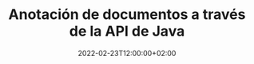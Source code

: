 ---
############################# Static ############################
layout: "product"
date: 2022-02-23T12:00:00+02:00
draft: false

product: "Annotation"
product_tag: "annotation"
platform: "Java"
platform_tag: "java"

############################# Head ############################
head_title: "API de anotación de documentos de Java | Ver y anotar PDF Word Excel PPTX Imágenes"
head_description: "API de anotación de documentos de Java. Ver, etiquetar, comentar y anotar PDF Word DOCX, Excel XLSX, PPTX, EML EMLX, VSS VSD, OTP, CAD y formatos de archivo de imagen."

############################# Header ##########################
title: "Anotación de documentos a través de la API de Java"
description: "Cree aplicaciones Java con capacidades para ver y anotar PDF, HTML, MS Office y otros formatos de documentos sin instalar ningún software externo."
button:
    enable: true
    icon: "fas fa-arrow-down"
    label: "Descargue prueba gratis"
    link: "https://downloads.groupdocs.com/annotation/java"

############################# SubMenu #########################
submenu:
    enable: true
    
    left:
        img_alt: "GroupDocs.Annotation for Java"
        image: "https://www.groupdocs.cloud/templates/groupdocs/images/product-logos/groupdocs-annotation-java.png"
        product: "GroupDocs.Annotation"
        platform: "Java"

    middle:
        button:
            # button loop
            - link: "#features"
              text: "Características"

            # button loop
            - link: "https://products.groupdocs.app/annotation"
              text: "demostraciones en vivo"

            # button loop
            - link: "https://purchase.groupdocs.com/pricing/annotation/java"
              text: "Precios"

    right:
        link_download: "https://downloads.groupdocs.com/annotation"
        link_learn: "https://docs.groupdocs.com/annotation/java/"
        link_buy: "https://purchase.groupdocs.com"

############################# Overview ############################
overview:
    enable: true
    content: |
      GroupDocs.Annotation Java API es un producto que le permite trabajar con anotaciones en documentos en diferentes plataformas y sistemas operativos, como Android, MacOS, Linux, Windows. GroupDocs.Annotation proporciona una biblioteca con API simple que brinda muchas ventajas: por ejemplo, si necesita mantener los datos confidenciales o elegir cuánta energía necesita para trabajar con la biblioteca, o cambiar parcialmente el trabajo con anotaciones, la biblioteca es muy ligero y flexible.

      GroupDocs.Annotation for Java API le permite trabajar con diferentes tipos de anotaciones, que incluyen: texto, polilínea, área, subrayado, punto, marca de agua, flecha, elipse, reemplazo de texto, distancia, campo de texto, redacción de recursos, etc. formatos de documentos populares como: PDF, HTML, Microsoft Office Word, hojas de cálculo de Excel, presentaciones de PowerPoint, Visio, correos electrónicos de Outlook, imágenes, metarchivos, dibujos CAD y varios otros formatos. La API brinda la capacidad de obtener miniaturas de páginas de documentos y admite la importación y exportación de anotaciones hacia y desde archivos PDF.

      Con la biblioteca, puede [agregar](/annotation/java/bmp/), [editar](/annotation/java/bmp/), [extraer](/annotation/java/bmp/) y [eliminar](/annotation/java/bmp/) anotaciones de documentos, rotar documentos, cambiar la solución de miniaturas y esta no es una lista completa de todas las posibilidades. También ofrece un conjunto completo de objetos de datos para personalizar las propiedades de anotación según sus requisitos dentro de todos los formatos de documentos admitidos.

      Trabajar con GroupDocs.Annotation for Java API es muy simple y consta de unos pocos pasos básicos. Al principio, debe configurar una licencia, luego seleccionar el archivo con el que desea trabajar, luego manipularlo de alguna manera con las anotaciones del documento (eliminar/editar/extraer/eliminar) y guardar el resultado. Para obtener más información, consulte la [documentación] del producto (https://docs.groupdocs.com/annotation/java/getting-started/) o nuestros [ejemplos] (https://github.com/groupdocs-annotation/GroupDocs.Annotation -para-Java) establecido.
      
      GroupDocs.Annotation se actualiza regularmente y brinda soporte a sus clientes, siempre puede hacernos preguntas o enviarnos sus ideas o contarnos sobre sus necesidades de algo nuevo y con gusto lo implementaremos en nuestras nuevas versiones.
    tabs:
      enable: true
      
      ## TAB ONE ##
      tab_one:
        description: |
          A continuación se muestra una descripción general de GroupDocs.Annotation para Java:
      
        right:
          enable: true
          icon: "fab fa-html5"
          title:  Descripción general
          content: |
            * Agregar anotaciones
            * Exportar anotaciones 
            * Importar anotaciones
            * Comentarios basados ​​en respuestas
            * Compatibilidad de anotaciones
      
      ## TAB TWO ##
      tab_two:
        description: |
          GroupDocs.Annotation para Java es compatible con todos los [formatos de archivo de documentos] populares (https://docs.groupdocs.com/annotation/java/supported-document-formats/), incluidos: Microsoft Office, PDF, imágenes y muchos otros.

        left:
          enable: true
          table:
            # table loop
            - title: "Microsoft Office Formats"
              content: |
                * **Word**: [DOC](/annotation/java/doc/), [DOCX](/annotation/java/docx/), [DOCM](/annotation/java/docm/), [DOT](/annotation/java/dot/), [DOTX](/annotation/java/dotx/), [RTF](/annotation/java/rtf/)
                * **Excel**: [XLS](/annotation/java/xls/), [XLSX](/annotation/java/xlsx/), [XLSB](/annotation/java/xlsb/), [XLSM](/annotation/java/xlsm/)
                * **PowerPoint**: [PPT](/annotation/java/ppt/), [PPTX](/annotation/java/pptx/), [PPS](/annotation/java/pps/), [PPSX](/annotation/java/ppsx/), [POTM](/annotation/java/potm/), [POTX](/annotation/java/potx/), [PPSM](/annotation/java/ppsm/), [PPTM](/annotation/java/pptm/), [WMF](/annotation/java/wmf/), [EMF](/annotation/java/emf/)
                * **Outlook**: [EML](/annotation/java/eml/), [EMLX](/annotation/java/emlx/), [MSG](/annotation/java/msg/)
                * **Visio**: [VSS](/annotation/java/vss/), [VST](/annotation/java/vst/), [VSD](/annotation/java/vsd/), [VSDX](/annotation/java/vsdx/), [VSX](/annotation/java/vsx/)

        right:
          enable: true
          table:
            # table loop
            - title: "Other Formats"
              content: |
                * **Portable**: [PDF](/annotation/java/pdf/) (PDF/A-1a, PDF/A-1b, PDF/A-2a)
                * **OpenDocument**: [ODT](/annotation/java/odt/), [ODS](/annotation/java/ods/), [ODP](/annotation/java/odp/)
                * **Images**: [BMP](/annotation/java/bmp/), [JPG](/annotation/java/jpg/), [JPEG](/annotation/java/jpeg/), [TIFF](/annotation/java/tiff/), [TIF](/annotation/java/tif/), [PNG](/annotation/java/png/), [GIF](/annotation/java/gif/), [DCM](/annotation/java/dcm/), [DICOM](/annotation/java/dicom/)
                * **AutoCAD**: [DWG](/annotation/java/dwg/), [DXF](/annotation/java/dxf/), [CAD](/annotation/java/cad/)
                * **Other**: [HTM](/annotation/java/htm/), [HTML](/annotation/java/html/), [CSV](/annotation/java/csv/), [DJVU](/annotation/java/djvu/), [OTP](/annotation/java/otp/), [OTT](/annotation/java/ott/)

      ## TAB THREE ##
      tab_three:
        description: |
          GroupDocs.Annotation para Java es compatible con los siguientes sistemas operativos, marcos y administradores de paquetes:
        
        left:
          enable: true
          table:
            # table loop
            - icon: "fab fa-windows"
              title:  Sistemas operativos
              content: |
                * Microsoft Windows Desktop
                * Microsoft Windows Server
                * Linux
                * MacOS

            # table loop
            - icon: "fas fa-code"
              title:  Marcos compatibles
              content: |
                * Java 7 (1.7) and above

        right:
          enable: true
          table:
            # table loop
            - icon: "fas fa-cogs"
              title:  Entornos de desarrollo
              content: |
                * NetBeans
                * IntelliJ IDEA
                * Eclipse

            # table loop
            - icon: "fas fa-tools"
              title:  Herramienta de automatización de compilación
              content: |
                * Maven

############################# Features ############################
features:
    enable: true
    title: Funciones de GroupDocs.Annotation para Java

    feature:
      # feature loop
      - icon: "fas fa-copy"
        link: "https://docs.groupdocs.com/annotation/java/add-area-annotation/"
        content: Agregar anotación de área en el documento y vincular comentarios simples y anidados

      # feature loop
      - icon: "fas fa-eye"
        link: "https://docs.groupdocs.com/annotation/java/add-arrow-annotation/"
        content: Apunte a un contenido particular usando la anotación de flecha

      # feature loop
      - icon: "fas fa-bolt"
        link: "https://docs.groupdocs.com/annotation/java/add-watermark-annotation/"
        content: Establezca marcas de agua de texto en PDF, diapositivas, hojas de cálculo de Excel, imágenes y diagramas en posición en ángulo
      
      # feature loop
      - icon: "fas fa-file-powerpoint"
        link: "https://docs.groupdocs.com/annotation/java/add-point-annotation/"
        content: Agregar comentarios emergentes a cualquier lugar del documento mediante la anotación de puntos

      # feature loop
      - icon: "fas fa-code"
        link: "https://docs.groupdocs.com/annotation/java/add-polyline-annotation/"
        content: Utilice la anotación de polilínea para conectar la secuencia de segmentos de línea, segmentos de arco o ambos

      # feature loop
      - icon: "fas fa-cloud"
        link: "https://docs.groupdocs.com/annotation/java/add-ellipse-annotation/"
        content: Agregue anotaciones de elipse a PDF, documentos de Word, hojas de cálculo, presentaciones, diagramas e imágenes

      # feature loop
      - icon: "fas fa-remove-format"
        link: "https://docs.groupdocs.com/annotation/java/add-watermark-annotation/"
        content: Agregue marcas de agua en ángulo para PDF, PowerPoint, Excel, imágenes y diagramas

      # feature loop
      - icon: "fas fa-comment-slash"
        link: "https://docs.groupdocs.com/annotation/java/add-underline-annotation/"
        content: Obtener coordenadas de anotación de texto en la representación de imagen de un documento

      # feature loop
      - icon: "fas fa-location-arrow"
        link: "https://docs.groupdocs.com/annotation/java/add-annotation-to-the-document/"
        content: Subrayar, tachar o modificar texto específico en un documento

      # feature loop
      - icon: "fas fa-border-all"
        link: "https://docs.groupdocs.com/annotation/java/add-annotation-to-the-document/"
        content: Agregar sello de texto o marca de agua y campo de texto en un documento

      # feature loop
      - icon: "fas fa-wrench"
        link: "https://docs.groupdocs.com/annotation/java/add-point-annotation/"
        content: Importar y exportar anotaciones entre documentos de Word y presentaciones de PowerPoint

      # feature loop
      - icon: "fas fa-columns"
        link: "https://docs.groupdocs.com/annotation/java/add-strikeout-annotation/"
        content: Anotar hojas de cálculo de Excel con tipos de anotación de texto, reemplazo de texto, marca de agua y redacción de recursos

      # feature loop
      - icon: "fas fa-file-word"
        link: "https://docs.groupdocs.com/annotation/java/get-file-info/"
        content: Agregue anotaciones de polilínea, tachado, subrayado o texto a presentaciones y diapositivas de PowerPoint

      # feature loop
      - icon: "fas fa-envelope"
        link: "https://docs.groupdocs.com/annotation/java/basic-usage/"
        content: Anotación de punto de marca en presentaciones usando coordenadas X, Y

      # feature loop
      - icon: "fas fa-print"
        link: "https://docs.groupdocs.com/annotation/java/add-strikeout-annotation/"
        content: Agregue anotaciones de tachado, texto, subrayado o polilínea a las imágenes

      # feature loop
      - icon: "fas fa-file-archive"
        link: "https://docs.groupdocs.com/annotation/java/add-link-annotation/"
        content: Obtener información e imágenes de documentos para diagramas de Visio, como VSS y VSD
      
      # feature loop
      - icon: "fas fa-file-code"
        link: "https://docs.groupdocs.com/annotation/java/basic-usage/"
        content: Obtenga miniaturas de las páginas del documento y trabaje con archivos TIFF de varias páginas

      # feature loop
      - icon: "fas fa-file-excel"
        link: "https://docs.groupdocs.com/annotation/java/get-file-info/"
        content: Obtener todas las anotaciones de un documento con una sola llamada de función

      # feature loop
      - icon: "fas fa-heading"
        link: "https://docs.groupdocs.com/annotation/java/add-link-annotation/"
        content: Agregar anotaciones de vínculos a presentaciones de PDF, Word y PowerPoint

      # feature loop
      - icon: "fas fa-project-diagram"
        link: "https://docs.groupdocs.com/annotation/java/add-point-annotation/"
        content: Compatibilidad con SVG Path Parsing para PDF, Word, diagramas, diapositivas y otros formatos de documentos importantes

      # feature loop
      - icon: "fas fa-cube"
        link: "https://docs.groupdocs.com/annotation/java/technical-support/"
        content: Soporte para agregar anotaciones de marca de agua a documentos de Word y limpieza para reemplazo de texto

      # feature loop
      - icon: "fab fa-uncharted"
        link: "https://docs.groupdocs.com/annotation/java/technical-support/"
        content: Compatibilidad con procesamiento de formas en diagramas para anotaciones de texto
  
      # feature loop
      - icon: "fab fa-uncharted"
        link: "https://docs.groupdocs.com/annotation/java/advanced-usage/"
        content: Ahorre tiempo almacenando en caché vistas previas de páginas de documentos para un procesamiento más rápido
  
      # feature loop
      - icon: "fab fa-uncharted"
        link: "https://docs.groupdocs.com/annotation/java/add-annotation-to-the-document/"
        content: Anote fácilmente documentos de Word, Excel y PowerPoint incluso con formatos más antiguos

      # feature loop
      - icon: "fab fa-uncharted"
        link: "https://docs.groupdocs.com/annotation/java/add-distance-annotation/"
        content: Mostrar leyendas de anotaciones de distancia para Excel, PowerPoint y diagramas

############################# Support ############################
support:
    enable: true

############################# Solutions ############################
solutions:
    enable: true
    title: GroupDocs.Annotation ofrece API de visualización de documentos para otros entornos de desarrollo populares

    solution:
        # solution loop
        - img_alt: "GroupDocs.Annotation for .NET"
          image: "https://www.groupdocs.cloud/templates/groupdocs/images/product-logos/groupdocs-annotation-net.png"
          product: "GroupDocs.Annotation"
          platform: ".NET"
          link: "/annotation/net/"

############################# Back to top ###############################
back_to_top:
  enable: true
---